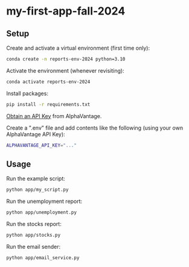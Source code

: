 # my-first-app-fall-2024

## Setup

Create and activate a virtual environment (first time only):

```sh
conda create -n reports-env-2024 python=3.10
```

Activate the environment (whenever revisiting):

```sh
conda activate reports-env-2024
```

Install packages:

```sh
pip install -r requirements.txt
```

[Obtain an API Key](https://www.alphavantage.co/support/#api-key) from AlphaVantage.

Create a ".env" file and add contents like the following (using your own AlphaVantage API Key):

```sh
ALPHAVANTAGE_API_KEY="..."
```

## Usage 

Run the example script:

```sh
python app/my_script.py
```

Run the unemployment report:

```sh
python app/unemployment.py
```

Run the stocks report:

```sh
python app/stocks.py
```

Run the email sender:

```sh
python app/email_service.py
```